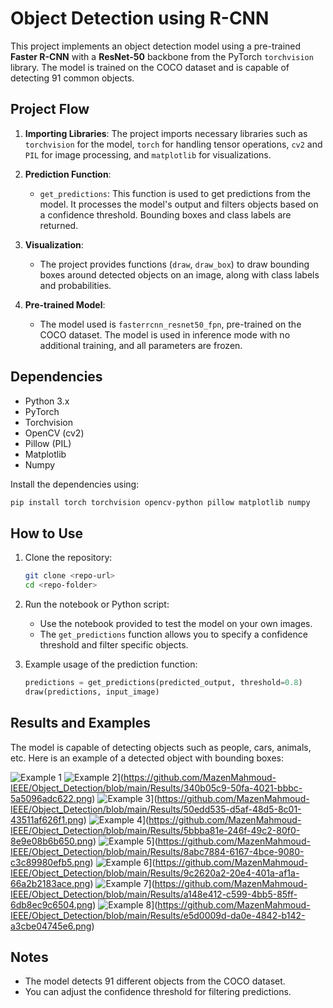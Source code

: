 
# Object Detection using R-CNN

This project implements an object detection model using a pre-trained **Faster R-CNN** with a **ResNet-50** backbone from the PyTorch `torchvision` library. The model is trained on the COCO dataset and is capable of detecting 91 common objects.

## Project Flow

1. **Importing Libraries**: The project imports necessary libraries such as `torchvision` for the model, `torch` for handling tensor operations, `cv2` and `PIL` for image processing, and `matplotlib` for visualizations.
   
2. **Prediction Function**:
   - `get_predictions`: This function is used to get predictions from the model. It processes the model's output and filters objects based on a confidence threshold. Bounding boxes and class labels are returned.

3. **Visualization**:
   - The project provides functions (`draw`, `draw_box`) to draw bounding boxes around detected objects on an image, along with class labels and probabilities.

4. **Pre-trained Model**:
   - The model used is `fasterrcnn_resnet50_fpn`, pre-trained on the COCO dataset. The model is used in inference mode with no additional training, and all parameters are frozen.

## Dependencies

- Python 3.x
- PyTorch
- Torchvision
- OpenCV (cv2)
- Pillow (PIL)
- Matplotlib
- Numpy

Install the dependencies using:
```bash
pip install torch torchvision opencv-python pillow matplotlib numpy
```

## How to Use

1. Clone the repository:
   ```bash
   git clone <repo-url>
   cd <repo-folder>
   ```

2. Run the notebook or Python script:
   - Use the notebook provided to test the model on your own images.
   - The `get_predictions` function allows you to specify a confidence threshold and filter specific objects.

3. Example usage of the prediction function:
   ```python
   predictions = get_predictions(predicted_output, threshold=0.8)
   draw(predictions, input_image)
   ```

## Results and Examples

The model is capable of detecting objects such as people, cars, animals, etc. Here is an example of a detected object with bounding boxes:

![Example 1](https://github.com/MazenMahmoud-IEEE/Object_Detection/blob/main/Results/160e38b3-2406-45b7-a1e9-f25e4d7c21a6.png)
![Example 2](https://github.com/MazenMahmoud-IEEE/Object_Detection/blob/main/Results/160e38b3-2406-45b7-a1e9-f25e4d7c21a6.png)](https://github.com/MazenMahmoud-IEEE/Object_Detection/blob/main/Results/340b05c9-50fa-4021-bbbc-5a5096adc622.png)
![Example 3](https://github.com/MazenMahmoud-IEEE/Object_Detection/blob/main/Results/160e38b3-2406-45b7-a1e9-f25e4d7c21a6.png)](https://github.com/MazenMahmoud-IEEE/Object_Detection/blob/main/Results/50edd535-d5af-48d5-8c01-43511af626f1.png)
![Example 4](https://github.com/MazenMahmoud-IEEE/Object_Detection/blob/main/Results/160e38b3-2406-45b7-a1e9-f25e4d7c21a6.png)](https://github.com/MazenMahmoud-IEEE/Object_Detection/blob/main/Results/5bbba81e-246f-49c2-80f0-8e9e08b6b650.png)
![Example 5](https://github.com/MazenMahmoud-IEEE/Object_Detection/blob/main/Results/160e38b3-2406-45b7-a1e9-f25e4d7c21a6.png)](https://github.com/MazenMahmoud-IEEE/Object_Detection/blob/main/Results/8abc7884-6167-4bce-9080-c3c89980efb5.png)
![Example 6](https://github.com/MazenMahmoud-IEEE/Object_Detection/blob/main/Results/160e38b3-2406-45b7-a1e9-f25e4d7c21a6.png)](https://github.com/MazenMahmoud-IEEE/Object_Detection/blob/main/Results/9c2620a2-20e4-401a-af1a-66a2b2183ace.png)
![Example 7](https://github.com/MazenMahmoud-IEEE/Object_Detection/blob/main/Results/160e38b3-2406-45b7-a1e9-f25e4d7c21a6.png)](https://github.com/MazenMahmoud-IEEE/Object_Detection/blob/main/Results/a148e412-c599-4bb5-85ff-6db8ec9c6504.png)
![Example 8](https://github.com/MazenMahmoud-IEEE/Object_Detection/blob/main/Results/160e38b3-2406-45b7-a1e9-f25e4d7c21a6.png)](https://github.com/MazenMahmoud-IEEE/Object_Detection/blob/main/Results/e5d0009d-da0e-4842-b142-a3cbe04745e6.png)

## Notes

- The model detects 91 different objects from the COCO dataset.
- You can adjust the confidence threshold for filtering predictions.

